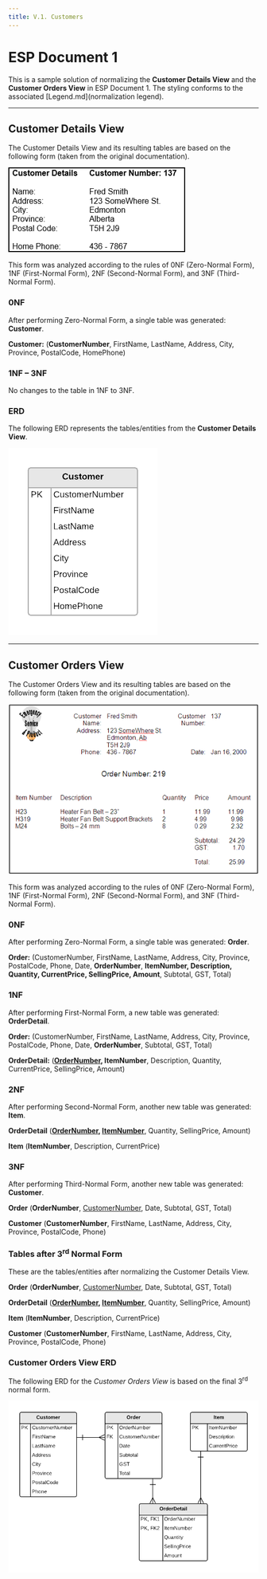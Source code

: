 ```yaml
---
title: V.1. Customers
---
```

# ESP Document 1

This is a sample solution of normalizing the **Customer Details View** and the **Customer Orders View** in ESP Document 1. The styling conforms to the associated [Legend.md](normalization legend).

----

## Customer Details View

The Customer Details View and its resulting tables are based on the following form (taken from the original documentation).

![Customer Details View](./ESP-1-Customer-Details-View.png)

This form was analyzed according to the rules of 0NF (Zero-Normal Form), 1NF (First-Normal Form), 2NF (Second-Normal Form), and 3NF (Third-Normal Form).

### 0NF

After performing Zero-Normal Form, a single table was generated: **Customer**.

**Customer:** (<b class="pk">CustomerNumber</b>, FirstName, LastName, Address, City, Province, PostalCode, HomePhone)

### 1NF – 3NF

No changes to the table in 1NF to 3NF.

### ERD

The following ERD represents the tables/entities from the **Customer Details View**.

![Customer Details ERD](./ESP-1-ERD-CustomerDetailsView.png)

----

## Customer Orders View

The Customer Orders View and its resulting tables are based on the following form (taken from the original documentation).

![Customer Orders View](./CustomerOrdersView.png)
 
This form was analyzed according to the rules of 0NF (Zero-Normal Form), 1NF (First-Normal Form), 2NF (Second-Normal Form), and 3NF (Third-Normal Form).

### 0NF

After performing Zero-Normal Form, a single table was generated: **Order**.

**Order:**	(CustomerNumber, FirstName, LastName, Address, City, Province, PostalCode, Phone, Date, <b class="pk">OrderNumber</b>, <b class="rg">ItemNumber, Description, Quantity, CurrentPrice, SellingPrice, Amount</b>, Subtotal, GST, Total)

### 1NF

After performing First-Normal Form, a new table was generated: **OrderDetail**.

**Order:** (CustomerNumber, FirstName, LastName, Address, City, Province, PostalCode, Phone, Date, <b class="pk">OrderNumber</b>, Subtotal, GST, Total)

**OrderDetail:** (<b class="pk"><u class="fk">OrderNumber</u>, ItemNumber</b>, Description, Quantity, CurrentPrice, SellingPrice, Amount)

### 2NF

After performing Second-Normal Form, another new table was generated: **Item**.

**OrderDetail**	(<b class="pk"><u class="fk">OrderNumber</u>, <u class="fk">ItemNumber</u></b>, Quantity,  SellingPrice, Amount)

**Item**	(<b class="pk">ItemNumber</b>, Description, CurrentPrice)

### 3NF

After performing Third-Normal Form, another new table was generated: **Customer**.

**Order**	(<b class="pk">OrderNumber</b>, <u class="fk">CustomerNumber</u>, Date, Subtotal, GST, Total)

**Customer**	(<b class="pk">CustomerNumber</b>, FirstName, LastName, Address, City, Province, PostalCode, Phone)

### Tables after 3<sup>rd</sup> Normal Form

These are the tables/entities after normalizing the Customer Details View.

**Order**	(<b class="pk">OrderNumber</b>, <u class="fk">CustomerNumber</u>, Date, Subtotal, GST, Total)

**OrderDetail**	(<b class="pk"><u class="fk">OrderNumber</u>, <u class="fk">ItemNumber</u></b>, Quantity,  SellingPrice, Amount)

**Item**	(<b class="pk">ItemNumber</b>, Description, CurrentPrice)

**Customer**	(<b class="pk">CustomerNumber</b>, FirstName, LastName, Address, City, Province, PostalCode, Phone)

### Customer Orders View ERD

The following ERD for the *Customer Orders View* is based on the final 3<sup>rd</sup> normal form.

![](./ESP-1-ERD-CustomerOrdersView.png)

